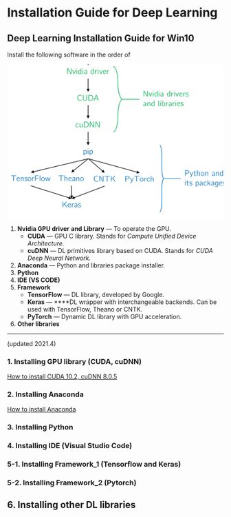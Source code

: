 # Installation Guide for Deep Learning

## Deep Learning Installation Guide for Win10 <a id="f126"></a>

Install the following software in the order of

![](../.gitbook/assets/image%20%28146%29.png)

1. **Nvidia GPU driver** **and Library** — To operate the GPU.
   * **CUDA** — GPU C library. Stands for _Compute Unified Device Architecture._
   * **cuDNN**  — DL primitives library based on CUDA. Stands for _CUDA Deep Neural Network._
2. **Anaconda**  — Python and libraries package installer. 
3. **Python**
4. **IDE \(VS CODE\)**
5. **Framework**
   * **TensorFlow** — DL library, developed by Google.
   * **Keras** — ****DL wrapper with interchangeable backends. Can be used with TensorFlow, Theano or CNTK.
   * **PyTorch**  — Dynamic DL library with GPU acceleration.
6. **Other libraries**

---

\(updated 2021.4\)

### **1.** Installing  GPU library \(CUDA, cuDNN\) 

[How to install CUDA 10.2, cuDNN 8.0.5  ](../deep-learning-framework/cuda-installation.md#9f39)

### **2. Installing Anaconda**

[How to install Anaconda](../programming/dl-library-tools/underconstruction-1.md#conda-installation)

### 3. Installing Python

### 4. Installing IDE \(Visual Studio Code\)

### 5-1. Installing  Framework\_1 \(Tensorflow and Keras\)

### 5-2. Installing  Framework\_2 \(Pytorch\)

## 6. Installing other DL libraries



## 





